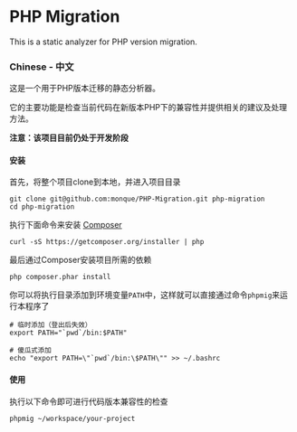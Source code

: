 # PHP Migration

This is a static analyzer for PHP version migration.

### Chinese - 中文

这是一个用于PHP版本迁移的静态分析器。

它的主要功能是检查当前代码在新版本PHP下的兼容性并提供相关的建议及处理方法。

**注意：该项目目前仍处于开发阶段**

#### 安装

首先，将整个项目clone到本地，并进入项目目录
```
git clone git@github.com:monque/PHP-Migration.git php-migration
cd php-migration
```

执行下面命令来安装 [Composer](https://getcomposer.org/download/)
```
curl -sS https://getcomposer.org/installer | php
```

最后通过Composer安装项目所需的依赖
```
php composer.phar install
```

你可以将执行目录添加到环境变量`PATH`中，这样就可以直接通过命令`phpmig`来运行本程序了
```
# 临时添加（登出后失效）
export PATH="`pwd`/bin:$PATH"

# 傻瓜式添加
echo "export PATH=\"`pwd`/bin:\$PATH\"" >> ~/.bashrc
```

#### 使用

执行以下命令即可进行代码版本兼容性的检查
```
phpmig ~/workspace/your-project
```
